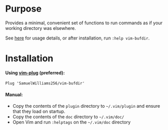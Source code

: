 # Purpose

Provides a minimal, convenient set of functions to run commands as if your working directory was elsewhere.

See [here](https://github.com/SamuelWilliams256/vim-bufdir/blob/main/doc/vim-bufdir.txt) for usage details, or after installation, run `:help vim-bufdir`.

# Installation

#### Using [vim-plug](https://github.com/junegunn/vim-plug) (preferred):

    Plug 'SamuelWilliams256/vim-bufdir'

#### Manual:

* Copy the contents of the `plugin` directory to `~/.vim/plugin` and ensure that they load on startup.
* Copy the contents of the `doc` directory to `~/.vim/doc/`
* Open Vim and run `:helptags` on the `~/.vim/doc` directory
